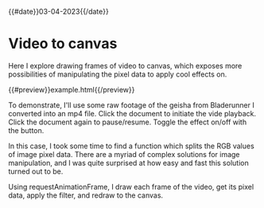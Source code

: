 {{#date}}03-04-2023{{/date}}
# Video to canvas
Here I explore drawing frames of video to canvas, which exposes more possibilities of manipulating the pixel data to apply cool effects on.

{{#preview}}example.html{{/preview}}

To demonstrate, I'll use some raw footage of the geisha from Bladerunner I converted into an mp4 file. Click the document to initiate the vide playback. Click the document again to pause/resume. Toggle the effect on/off with the button.

In this case, I took some time to find a function which splits the RGB values of image pixel data. There are a myriad of complex solutions for image manipulation, and I was quite surprised at how easy and fast this solution turned out to be.

Using requestAnimationFrame, I draw each frame of the video, get its pixel data, apply the filter, and redraw to the canvas.

